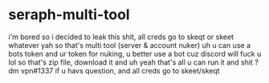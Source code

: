 # seraph-multi-tool
i'm bored so i decided to leak this shit, all creds go to skeqt or skeet whatever
yah so that's multi tool (server & account nuker) uh u can use a bots token and ur token for nuking, u better use a bot cuz discord will fuck u lol so that's zip file, download it and uh yeah that's all u can run it and shit ? dm vpn#1337 if u havs question, and all creds go to skeet/skeqt
